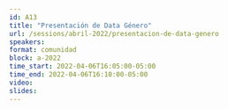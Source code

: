 ```yaml
---
id: A13
title: "Presentación de Data Género"
url: /sessions/abril-2022/presentacion-de-data-genero
speakers:
format: comunidad
block: a-2022
time_start: 2022-04-06T16:05:00-05:00
time_end: 2022-04-06T16:10:00-05:00
video:
slides:
---
```

